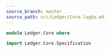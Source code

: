 ```yaml
---
source_branch: master
source_path: src/Ledger/Core.lagda.md
---
```


```agda
module Ledger.Core where

import Ledger.Core.Specification
```

